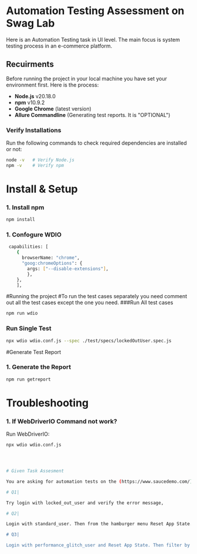 # Automation Testing Assessment on Swag Lab

Here is an Automation Testing task in UI level. The main focus is system testing process in an e-commerce platform.

## Recuirments

Before running the project in your local machine you have set your environment first. Here is the process:

- **Node.js** v20.18.0
- **npm** v10.9.2
- **Google Chrome** (latest version)
- **Allure Commandline** (Generating test reports. It is "OPTIONAL")

### Verify Installations

Run the following commands to check required dependencies are installed or not:

```bash
node -v   # Verify Node.js 
npm -v    # Verify npm
```

# Install & Setup

### 1. Install npm

```bash
npm install
```

### 1. Confogure WDIO

```bash
 capabilities: [
    {
      browserName: "chrome",
      "goog:chromeOptions": {
        args: ["--disable-extensions"],
        },
    },
    ],
```

#Running the project
#To run the test cases separately you need comment out all the test cases except the one you need.
###Run All test cases

```bash
npm run wdio
```

### Run Single Test

```bash
npx wdio wdio.conf.js --spec ./test/specs/lockedOutUser.spec.js
```

#Generate Test Report

### 1. Generate the Report

```bash
npm run getreport
```

# Troubleshooting

### 1. If WebDriverIO Command not work?
Run WebDriverIO:
```bash
npx wdio wdio.conf.js




# Given Task Assesment

You are asking for automation tests on the (https://www.saucedemo.com/) site.

# Q1|

Try login with locked_out_user and verify the error message,

# Q2|

Login with standard_user. Then from the hamburger menu Reset App State. Then Add Any three items to the cart. Then navigate up to the final checkout page and verify all the product's name and the total price. Then finish the purchase journey and verify the successful order message. Then Reset the App State again and log out.

# Q3|

Login with performance_glitch_user and Reset App State. Then filter by name (Z to A) and select the first product into the cart. Then navigate up to the final checkout page and verify all the product's name and the total price. Then finish the purchase journey and verify the successful order message. Then Reset the App State again and log out.
